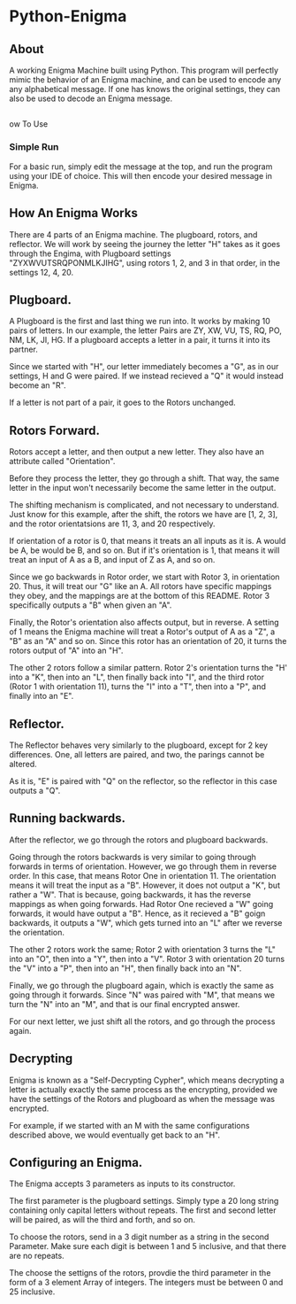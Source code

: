 # Python-Enigma

## About
A working Enigma Machine built using Python. This program will perfectly mimic the behavior of an Enigma machine, and can be used to encode any any alphabetical message. If one has knows the original settings, they can also be used to decode an Enigma message.

## 
ow To Use

### Simple Run
For a basic run, simply edit the message at the top, and run the program using your IDE of choice. This will then encode your desired message in Enigma.

## How An Enigma Works

There are 4 parts of an Enigma machine. The plugboard, rotors, and reflector. We will work by seeing the journey the letter "H" takes as it goes through the Engima, with Plugboard settings "ZYXWVUTSRQPONMLKJIHG", using rotors 1, 2, and 3 in that order, in the settings 12, 4, 20.  

## Plugboard.

A Plugboard is the first and last thing we run into. It works by making 10 pairs of letters. In our example, the letter Pairs are ZY, XW, VU, TS,  RQ,  PO,  NM, LK,  JI, HG. If a plugboard accepts a letter in a pair, it turns it into its partner. 

Since we started with "H", our letter immediately becomes a "G", as in our settings, H and G were paired. If we instead recieved a "Q" it would instead become an "R".

If a letter is not part of a pair, it goes to the Rotors unchanged.

## Rotors Forward. 

Rotors accept a letter, and then output a new letter. They also have an attribute called "Orientation".

Before they process the letter, they go through a shift. That way, the same letter in the input won't necessarily become the same letter in the output. 

The shifting mechanism is complicated, and not necessary to understand. Just know for this example, after the shift, the rotors we have are [1, 2, 3], and the rotor orientatsions are 11, 3, and 20 respectively. 

If orientation of a rotor is 0, that means it treats an all inputs as it is. A would be A, be would be B, and so on. But if it's orientation is 1, that means it will treat an input of A as a B, and input of Z as A, and so on.

Since we go backwards in Rotor order, we start with Rotor 3, in orientation 20. Thus, it will treat our "G" like an A. All rotors have specific mappings they obey, and the mappings are at the bottom of this README. Rotor 3 specifically outputs a "B" when given an "A". 

Finally, the Rotor's orientation also affects output, but in reverse. A setting of 1 means the Enigma machine will treat a Rotor's output of A as a "Z", a "B" as an "A" and so on. Since this rotor has an orientation of 20, it turns the rotors output of "A" into an "H".

The other 2 rotors follow a similar pattern. Rotor 2's orientation turns the "H' into a "K", then into an "L", then finally back into "I", and the third rotor (Rotor 1 with orientation 11), turns the "I" into a "T", then into a "P", and finally into an "E". 

## Reflector. 

The Reflector behaves very similarly to the plugboard, except for 2 key differences. One, all letters are paired, and two, the parings cannot be altered.

As it is, "E" is paired with "Q" on the reflector, so the reflector in this case outputs a "Q".

## Running backwards.

After the reflector, we go through the rotors and plugboard backwards.

Going through the rotors backwards is very similar to going through forwards in terms of orientation. However, we go through them in reverse order. In this case, that means Rotor One in orientation 11. The orientation means it will treat the input as a "B". However, it does not output a "K", but rather a "W". That is because, going backwards, it has the reverse mappings as when going forwards. Had Rotor One recieved a "W" going forwards, it would have output a "B". Hence, as it recieved a "B" goign backwards, it outputs a "W", which gets turned into an "L" after we reverse the orientation.

The other 2 rotors work the same; Rotor 2 with orientation 3 turns the "L" into an "O", then into a "Y", then into a "V". Rotor 3 with orientation 20 turns the "V" into a "P", then into an "H", then finally back into an "N".

Finally, we go through the plugboard again, which is exactly the same as going through it forwards. Since "N" was paired with "M", that means we turn the "N" into an "M", and that is our final encrypted answer.

For our next letter, we just shift all the rotors, and go through the process again.


## Decrypting
Enigma is known as a "Self-Decrypting Cypher", which means decrypting a letter is actually exactly the same process as the encrypting, provided we have the settings of the Rotors and plugboard as when the message was encrypted. 

For example, if we started with an M with the same configurations described above, we would eventually get back to an "H". 


## Configuring an Enigma.

The Enigma accepts 3 parameters as inputs to its constructor.

The first parameter is the plugboard settings. Simply type a 20 long string containing only capital letters without repeats. The first and second letter will be paired, as will the third and forth, and so on.

To choose the rotors, send in a 3 digit number as a string in the second Parameter. Make sure each digit is between 1 and 5 inclusive, and that there are no repeats.

The choose the settigns of the rotors, provdie the third parameter in the form of a 3 element Array of integers. The integers must be between 0 and 25 inclusive.

